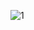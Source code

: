![1](https://user-images.githubusercontent.com/81361291/197798670-2ab4bfec-739f-4e7d-9540-e213fdfe6aec.PNG)

